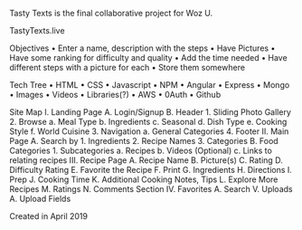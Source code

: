 Tasty Texts is the final collaborative project for Woz U.

TastyTexts.live

Objectives • Enter a name, description with the steps • Have Pictures • Have some ranking for difficulty and quality • Add the time needed • Have different steps with a picture for each • Store them somewhere

Tech Tree • HTML • CSS • Javascript • NPM • Angular • Express • Mongo • Images • Videos • Libraries(?) • AWS • 0Auth • Github

Site Map I. Landing Page A. Login/Signup B. Header 1. Sliding Photo Gallery 2. Browse a. Meal Type b. Ingredients c. Seasonal d. Dish Type e. Cooking Style f. World Cuisine 3. Navigation a. General Categories 4. Footer II. Main Page A. Search by 1. Ingredients 2. Recipe Names 3. Categories B. Food Categories 1. Subcategories a. Recipes b. Videos (Optional) c. Links to relating recipes III. Recipe Page A. Recipe Name B. Picture(s) C. Rating D. Difficulty Rating E. Favorite the Recipe F. Print G. Ingredients H. Directions I. Prep J. Cooking Time K. Additional Cooking Notes, Tips L. Explore More Recipes M. Ratings N. Comments Section IV. Favorites A. Search V. Uploads A. Upload Fields

Created in April 2019
